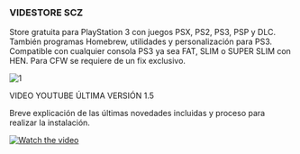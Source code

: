 ### VIDESTORE SCZ

Store gratuita para PlayStation 3 con juegos PSX, PS2, PS3, PSP y DLC. También programas Homebrew, utilidades y personalización para PS3.
Compatible con cualquier consola PS3 ya sea FAT, SLIM o SUPER SLIM con HEN. Para CFW se requiere de un fix exclusivo.

![1](https://user-images.githubusercontent.com/67963566/101678210-eac3c480-3a5d-11eb-94a9-675634ce00dd.png)

VIDEO YOUTUBE ÚLTIMA VERSIÓN 1.5

Breve explicación de las últimas novedades incluidas y proceso para realizar la instalación.

[![Watch the video](https://img.youtube.com/vi/Ev5DOrWxu9s/maxresdefault.jpg)](https://youtu.be/Ev5DOrWxu9s)
